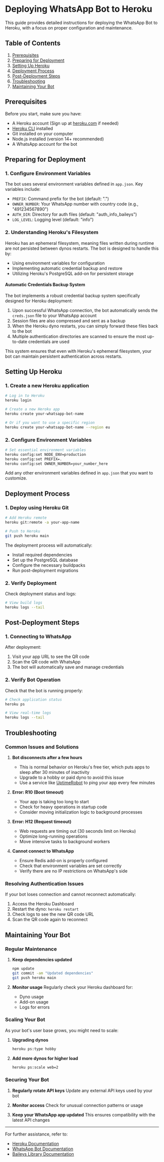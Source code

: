 # Deploying WhatsApp Bot to Heroku

This guide provides detailed instructions for deploying the WhatsApp Bot to Heroku, with a focus on proper configuration and maintenance.

## Table of Contents
1. [Prerequisites](#prerequisites)
2. [Preparing for Deployment](#preparing-for-deployment)
3. [Setting Up Heroku](#setting-up-heroku)
4. [Deployment Process](#deployment-process)
5. [Post-Deployment Steps](#post-deployment-steps)
6. [Troubleshooting](#troubleshooting)
7. [Maintaining Your Bot](#maintaining-your-bot)

## Prerequisites

Before you start, make sure you have:
- A Heroku account (Sign up at [heroku.com](https://www.heroku.com) if needed)
- [Heroku CLI](https://devcenter.heroku.com/articles/heroku-cli) installed
- Git installed on your computer
- Node.js installed (version 14+ recommended)
- A WhatsApp account for the bot

## Preparing for Deployment

### 1. Configure Environment Variables

The bot uses several environment variables defined in `app.json`. Key variables include:
- `PREFIX`: Command prefix for the bot (default: ".")
- `OWNER_NUMBER`: Your WhatsApp number with country code (e.g., "491234567890")
- `AUTH_DIR`: Directory for auth files (default: "auth_info_baileys")
- `LOG_LEVEL`: Logging level (default: "info")

### 2. Understanding Heroku's Filesystem

Heroku has an ephemeral filesystem, meaning files written during runtime are not persisted between dynos restarts. The bot is designed to handle this by:
- Using environment variables for configuration
- Implementing automatic credential backup and restore
- Utilizing Heroku's PostgreSQL add-on for persistent storage

#### Automatic Credentials Backup System

The bot implements a robust credential backup system specifically designed for Heroku deployment:

1. Upon successful WhatsApp connection, the bot automatically sends the `creds.json` file to your WhatsApp account
2. Session files are also compressed and sent as a backup
3. When the Heroku dyno restarts, you can simply forward these files back to the bot
4. Multiple authentication directories are scanned to ensure the most up-to-date credentials are used

This system ensures that even with Heroku's ephemeral filesystem, your bot can maintain persistent authentication across restarts.

## Setting Up Heroku

### 1. Create a new Heroku application

```bash
# Log in to Heroku
heroku login

# Create a new Heroku app
heroku create your-whatsapp-bot-name

# Or if you want to use a specific region
heroku create your-whatsapp-bot-name --region eu
```

### 2. Configure Environment Variables

```bash
# Set essential environment variables
heroku config:set NODE_ENV=production
heroku config:set PREFIX=.
heroku config:set OWNER_NUMBER=your_number_here
```

Add any other environment variables defined in `app.json` that you want to customize.

## Deployment Process

### 1. Deploy using Heroku Git

```bash
# Add Heroku remote
heroku git:remote -a your-app-name

# Push to Heroku
git push heroku main
```

The deployment process will automatically:
- Install required dependencies
- Set up the PostgreSQL database
- Configure the necessary buildpacks
- Run post-deployment migrations

### 2. Verify Deployment

Check deployment status and logs:
```bash
# View build logs
heroku logs --tail
```

## Post-Deployment Steps

### 1. Connecting to WhatsApp

After deployment:
1. Visit your app URL to see the QR code
2. Scan the QR code with WhatsApp
3. The bot will automatically save and manage credentials

### 2. Verify Bot Operation

Check that the bot is running properly:
```bash
# Check application status
heroku ps

# View real-time logs
heroku logs --tail
```

## Troubleshooting

### Common Issues and Solutions

1. **Bot disconnects after a few hours**
   - This is normal behavior on Heroku's free tier, which puts apps to sleep after 30 minutes of inactivity
   - Upgrade to a hobby or paid dyno to avoid this issue
   - Use a service like [UptimeRobot](https://uptimerobot.com/) to ping your app every few minutes

2. **Error: R10 (Boot timeout)**
   - Your app is taking too long to start
   - Check for heavy operations in startup code
   - Consider moving initialization logic to background processes

3. **Error: H12 (Request timeout)**
   - Web requests are timing out (30 seconds limit on Heroku)
   - Optimize long-running operations
   - Move intensive tasks to background workers

4. **Cannot connect to WhatsApp**
   - Ensure Redis add-on is properly configured
   - Check that environment variables are set correctly
   - Verify there are no IP restrictions on WhatsApp's side

### Resolving Authentication Issues

If your bot loses connection and cannot reconnect automatically:
1. Access the Heroku Dashboard
2. Restart the dyno: `heroku restart`
3. Check logs to see the new QR code URL
4. Scan the QR code again to reconnect

## Maintaining Your Bot

### Regular Maintenance

1. **Keep dependencies updated**
   ```bash
   npm update
   git commit -am "Updated dependencies"
   git push heroku main
   ```

2. **Monitor usage**
   Regularly check your Heroku dashboard for:
   - Dyno usage
   - Add-on usage
   - Logs for errors

### Scaling Your Bot

As your bot's user base grows, you might need to scale:
1. **Upgrading dynos**
   ```bash
   heroku ps:type hobby
   ```

2. **Add more dynos for higher load**
   ```bash
   heroku ps:scale web=2
   ```

### Securing Your Bot

1. **Regularly rotate API keys**
   Update any external API keys used by your bot

2. **Monitor access**
   Check for unusual connection patterns or usage

3. **Keep your WhatsApp app updated**
   This ensures compatibility with the latest API changes

---

For further assistance, refer to:
- [Heroku Documentation](https://devcenter.heroku.com/)
- [WhatsApp Bot Documentation](./docs/)
- [Baileys Library Documentation](https://github.com/whiskeysockets/baileys)